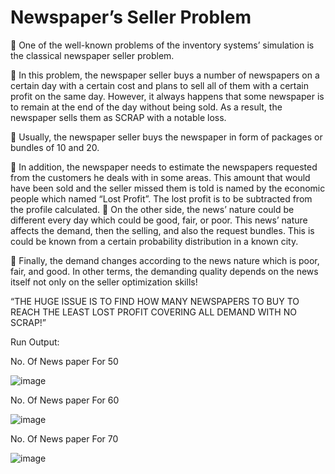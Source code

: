 # Newspaper’s Seller Problem

 One of the well-known problems of the inventory systems’
simulation is the classical newspaper seller problem.

 In this problem, the newspaper seller buys a number of
newspapers on a certain day with a certain cost and plans to sell
all of them with a certain profit on the same day. However, it
always happens that some newspaper is to remain at the end of
the day without being sold. As a result, the newspaper sells them
as SCRAP with a notable loss.

 Usually, the newspaper seller buys the newspaper in form of
packages or bundles of 10 and 20.

 In addition, the newspaper needs to estimate the newspapers
requested from the customers he deals with in some areas. This
amount that would have been sold and the seller missed them is
told is named by the economic people which named “Lost Profit”.
The lost profit is to be subtracted from the profile calculated.
 On the other side, the news’ nature could be different every day
which could be good, fair, or poor. This news’ nature affects the
demand, then the selling, and also the request bundles. This is
could be known from a certain probability distribution in a known
city.

 Finally, the demand changes according to the news nature which
is poor, fair, and good. In other terms, the demanding quality
depends on the news itself not only on the seller optimization
skills!

“THE HUGE ISSUE IS TO FIND HOW MANY NEWSPAPERS TO BUY TO
REACH THE LEAST LOST PROFIT COVERING ALL DEMAND WITH NO SCRAP!”

Run Output: 

No. Of News paper For 50 

![image](https://github.com/omara2001/News-paper-Problem/assets/66154169/95b1c9b1-1285-4208-81f6-8f9d4816450e)

No. Of News paper For 60

![image](https://github.com/omara2001/News-paper-Problem/assets/66154169/c6a4708a-d405-4394-9765-62cc0e067013)

No. Of News paper For 70

![image](https://github.com/omara2001/News-paper-Problem/assets/66154169/524a3453-cf49-4adb-8aa9-6be4d46424ad)
